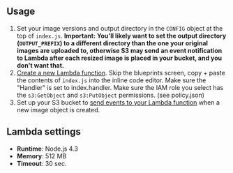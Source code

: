 ## Usage

1. Set your image versions and output directory in the `CONFIG` object at the top of `index.js`. **Important: You'll likely want to set the output directory (`OUTPUT_PREFIX`) to a different directory than the one your original images are uploaded to, otherwise S3 may send an event notification to Lambda after each resized image is placed in your bucket, and you don't want that.**
1. [Create a new Lambda function](http://docs.aws.amazon.com/lambda/latest/dg/getting-started.html). Skip the blueprints screen, copy + paste the contents of `index.js` into the inline code editor. Make sure the "Handler" is set to index.handler. Make sure the IAM role you select has the `s3:GetObject` and `s3:PutObject` permissions. (see policy.json)
1. Set up your S3 bucket to [send events to your Lambda function](http://docs.aws.amazon.com/AmazonS3/latest/dev/NotificationHowTo.html) when a new image object is created.

## Lambda settings

- **Runtime**: Node.js 4.3
- **Memory**: 512 MB
- **Timeout**: 30 sec.